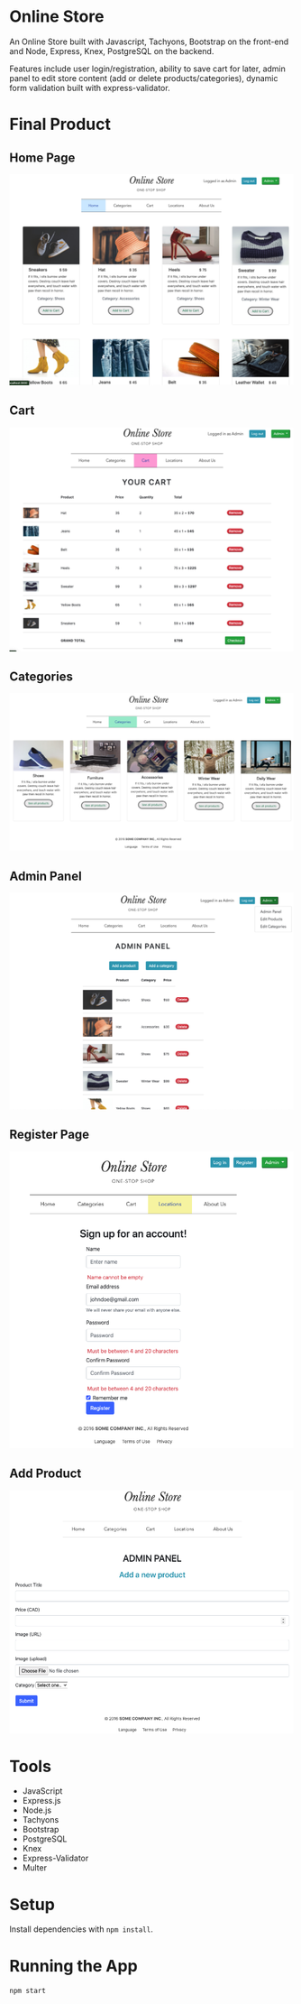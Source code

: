 # Online Store

An Online Store built with Javascript, Tachyons, Bootstrap on the front-end and Node, Express, Knex, PostgreSQL on the backend. 

Features include user login/registration, ability to save cart for later, admin panel to edit store content (add or delete products/categories), dynamic form validation built with express-validator.


# Final Product

## Home Page
!["Home Page"](https://github.com/rohanbatra24/online-store/blob/master/assets/screenshots/home-page.png?raw=true)

## Cart
!["Cart"](https://github.com/rohanbatra24/online-store/blob/master/assets/screenshots/cart.png?raw=true)

## Categories
!["Categories"](https://github.com/rohanbatra24/online-store/blob/master/assets/screenshots/categories.png?raw=true)

## Admin Panel
!["Admin Panel"](https://github.com/rohanbatra24/online-store/blob/master/assets/screenshots/admin-panel.png?raw=true)

## Register Page
!["Register Page"](https://github.com/rohanbatra24/online-store/blob/master/assets/screenshots/register-page.png?raw=true)

## Add Product
!["Add Product"](https://github.com/rohanbatra24/online-store/blob/master/assets/screenshots/add-product.png?raw=true)

# Tools

- JavaScript
- Express.js
- Node.js
- Tachyons
- Bootstrap
- PostgreSQL
- Knex
- Express-Validator
- Multer


# Setup

Install dependencies with `npm install`.

# Running the App

```sh
npm start
```